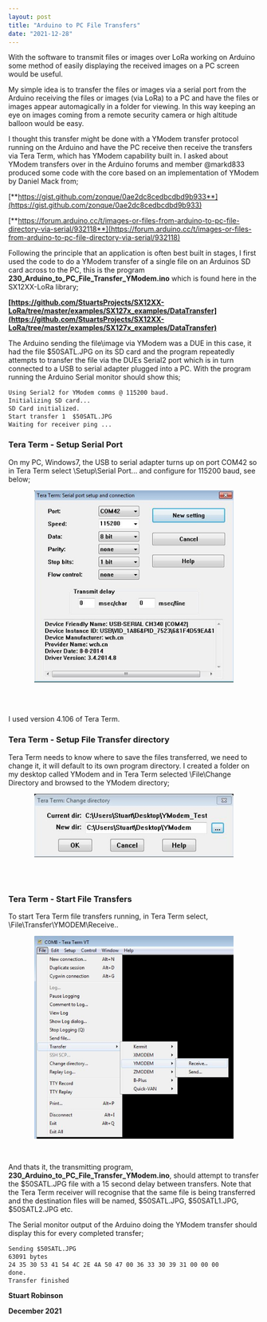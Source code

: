 ```yaml
---
layout: post
title: "Arduino to PC File Transfers"
date: "2021-12-28"
---
```


With the software to transmit files or images over LoRa working on Arduino some method of easily displaying the received images on a PC screen would be useful. 

My simple idea is to transfer the files or images via a serial port from the Arduino receiving the files or images (via LoRa) to a PC and have the files or images appear automagically in a folder for viewing. In this way keeping an eye on images coming from a remote security camera or high altitude balloon would be easy. 

I thought this transfer might be done with a YModem transfer protocol running on the Arduino and have the PC receive then receive the transfers via Tera Term, which has YModem capability built in. I asked about YModem transfers over in the Arduino forums and member @markd833 produced some code with the core based on an implementation of YModem by Daniel Mack from;

[**https://gist.github.com/zonque/0ae2dc8cedbcdbd9b933**](https://gist.github.com/zonque/0ae2dc8cedbcdbd9b933)

[**https://forum.arduino.cc/t/images-or-files-from-arduino-to-pc-file-directory-via-serial/932118**](https://forum.arduino.cc/t/images-or-files-from-arduino-to-pc-file-directory-via-serial/932118)

Following the principle that an application is often best built in stages, I first used the code to do a YModem transfer of a single file on an Arduinos SD card across to the PC, this is the program **230\_Arduino\_to\_PC\_File\_Transfer\_YModem.ino** which is found here in the SX12XX-LoRa library;

**[https://github.com/StuartsProjects/SX12XX-LoRa/tree/master/examples/SX127x_examples/DataTransfer](https://github.com/StuartsProjects/SX12XX-LoRa/tree/master/examples/SX127x_examples/DataTransfer)**

The Arduino sending the file\image via YModem was a DUE in this case, it had the file $50SATL.JPG on its SD card and the program repeatedly attempts to transfer the file via the DUEs Serial2 port which is in turn connected to a USB to serial adapter plugged into a PC. With the program running the Arduino Serial monitor should show this;

    Using Serial2 for YModem comms @ 115200 baud.
    Initializing SD card...
    SD Card initialized.
    Start transfer 1  $50SATL.JPG
    Waiting for receiver ping ...


### Tera Term - Setup Serial Port  

On my PC, Windows7, the USB to serial adapter turns up on port COM42 so in Tera Term select \Setup\Serial Port... and configure for 115200 baud, see below;

<p align="center">
  <img width="400"  src="/images/YModem1.jpg">
</p>
<br>

<br>

I used version 4.106 of Tera Term.

### Tera Term - Setup File Transfer directory

Tera Term needs to know where to save the files transferred, we need to change it, it will default to its own program directory. I created a folder on my desktop called YModem and in Tera Term selected \File\Change Directory and browsed to the YModem directory;


<p align="center">
  <img width="400"  src="/images/YModem2.jpg">
</p>
<br>

<br>

### Tera Term - Start File Transfers

To start Tera Term file transfers running, in Tera Term select, \File\Transfer\YMODEM\Receive..


<p align="center">
  <img width="400"  src="/images/YModem3.jpg">
</p>
<br>


And thats it, the transmitting program, **230\_Arduino\_to\_PC\_File\_Transfer_YModem.ino**, should attempt to transfer the $50SATL.JPG file with a 15 second delay between transfers. Note that the Tera Term receiver will recognise that the same file is being transferred and the destination files will be named, $50SATL.JPG, $50SATL1.JPG, $50SATL2.JPG etc. 

The Serial monitor output of the Arduino doing the YModem transfer should display this for every completed transfer;

    Sending $50SATL.JPG
    63091 bytes
    24 35 30 53 41 54 4C 2E 4A 50 47 00 36 33 30 39 31 00 00 00
    done.
    Transfer finished


**Stuart Robinson**

**December 2021**

